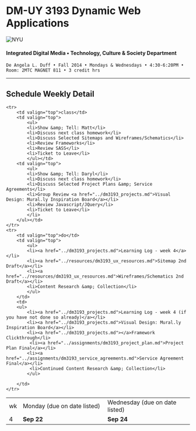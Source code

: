 # DM-UY 3193 Dynamic Web Applications

![NYU](http://ws2.polishedsolid.com/de/nyu_soe_logo.png)
#### Integrated Digital Media • Technology, Culture & Society Department

    De Angela L. Duff • Fall 2014 • Mondays & Wednesdays • 4:30-6:20PM • Room: 2MTC MAGNET 811 • 3 credit hrs

---

## Schedule Weekly Detail

<table>
<tr>
<td>wk</td>
<td>Monday (due on date listed)</td>
<td>Wednesday (due on date listed)</td>
</tr>
<!-- dates -->
    <tr>
        <td valign="top" width="4%">4</td>
        <td valign="top" width="48%"><strong>Sep 22</strong></td>
        <td valign="top" width="48%"><strong>Sep 24</strong></td>
    </tr>

    <tr>
        <td valign="top">class</td>
        <td valign="top">
            <ul>
            <li>Show &amp; Tell: Matt</li>
            <li>Discuss next class homework</li>
            <li>Discuss Selected Sitemaps and Wireframes/Schematics</li>
            <li>Review Frameworks</li> 
            <li>Review SASS</li> 
            <li>Ticket to Leave</li>
            </ul></td>
        <td valign="top">
            <ul>
            <li>Show &amp; Tell: Daryl</li>
            <li>Discuss next class homework</li>
            <li>Discuss Selected Project Plans &amp; Service Agreements</li>
            <li>Group Review <a href="../dm3193_projects.md">Visual Design: Mural.ly Inspiration Board</a></li>
            <li>Review Javascript/JQuery</li>
            <li>Ticket to Leave</li>
            </li>
        </ul></td>
    </tr>
    <tr>
        <td valign="top">do</td>
        <td valign="top">
            <ul>
            <li><a href="../dm3193_projects.md">Learning Log - week 4</a></li>
            <li><a href="../resources/dm3193_ux_resources.md">Sitemap 2nd Draft</a></li>
            <li><a href="../resources/dm3193_ux_resources.md">Wireframes/Schematics 2nd Draft</a></li>
            <li>Content Research &amp; Collection</li>
            </ul>
        </td>
        <td>
        <ul>
            <li><a href="../dm3193_projects.md">Learning Log - week 4 (if you have not done so already)</a></li>
            <li><a href="../dm3193_projects.md">Visual Design: Mural.ly Inspiration Board</a></li>
            <li><a href="../dm3193_projects.md"></a>Framework Clickthrough</li>
             <li><a href="../assignments/dm3193_project_plan.md">Project Plan Final</a></li>
            <li><a href="../assignments/dm3193_service_agreements.md">Service Agreement Final</a></li>
             <li>Continued Content Research &amp; Collection</li>
            </ul>
            
        </td>
    </tr>

</table>